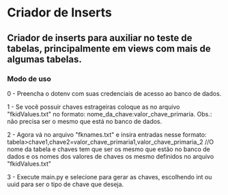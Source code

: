 # Criador de Inserts

## Criador de inserts para auxiliar no teste de tabelas, principalmente em views com mais de algumas tabelas.

### Modo de uso

0 - Preencha o dotenv com suas credenciais de acesso ao banco de dados.

1 - Se você possuir chaves estrageiras coloque as no arquivo "fkidValues.txt" no formato: nome_da_chave:valor_chave_primaria. Obs.: não precisa ser o mesmo que está no banco de dados.

2 - Agora vá no arquivo "fknames.txt" e insira entradas nesse formato: tabela>chave1,chave2=valor_chave_primaria1,valor_chave_primaria_2
//O nome da tabela e chaves tem que ser os mesmo que estão no banco de dados e os nomes dos valores de chaves os mesmo definidos no arquivo "fkidValues.txt"

3 - Execute main.py e selecione para gerar as chaves, escolhendo int ou uuid para ser o tipo de chave que deseja.
